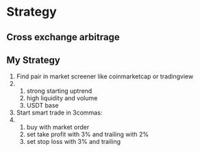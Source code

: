 # Strategy

## Cross exchange arbitrage

## My Strategy

1. Find pair in market screener like coinmarketcap or tradingview
2. 1. strong starting uptrend
   2. high liquidity and volume
   3. USDT base
3. Start smart trade in 3commas:
4. 1. buy with market order
   2. set take profit with 3% and trailing with 2%
   3. set stop loss with 3% and trailing

